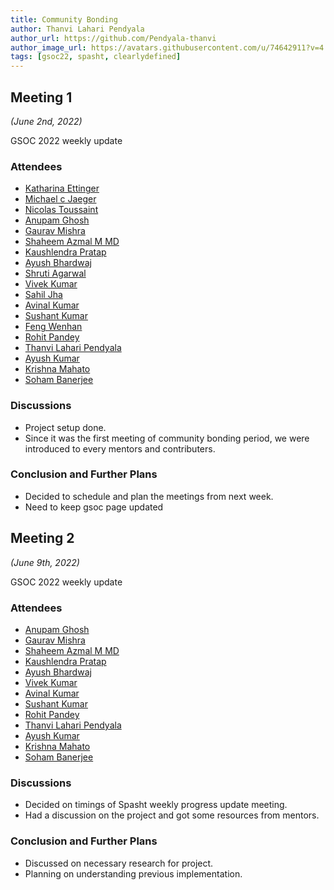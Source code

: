 ```yaml
---
title: Community Bonding
author: Thanvi Lahari Pendyala
author_url: https://github.com/Pendyala-thanvi
author_image_url: https://avatars.githubusercontent.com/u/74642911?v=4
tags: [gsoc22, spasht, clearlydefined]
---
```


<!--
SPDX-License-Identifier: CC-BY-SA-4.0

SPDX-FileCopyrightText: 2022 Thanvi Lahari Pendyala <@gmail.com>
-->

## Meeting 1
*(June 2nd, 2022)*

GSOC 2022 weekly update

<!--truncate-->

### Attendees

- [Katharina Ettinger](https://github.com)
- [Michael c Jaeger](https://github.com/mcjaeger)
- [Nicolas Toussaint](https://github.com/NicolasToussaint)
- [Anupam Ghosh](https://github.com/ag4ums)
- [Gaurav Mishra](https://github.com/GMishx)
- [Shaheem Azmal M MD](https://github.com/shaheemazmalmmd)
- [Kaushlendra Pratap](https://github.com/Kaushl2208)
- [Ayush Bhardwaj](https://github.com/hastagAB)
- [Shruti Agarwal](https://github.com/Shruti3004)
- [Vivek Kumar](https://github.com/viv9k)
- [Sahil Jha](https://github.com/sjha2048)
- [Avinal Kumar](https://github.com/avinal)
- [Sushant Kumar](https://github.com/its-sushant)
- [Feng Wenhan](https://github.com/fwhdzh)
- [Rohit Pandey](https://github.com/rohitpandey49)
- [Thanvi Lahari Pendyala](https://github.com/Pendyala-thanvi)
- [Ayush Kumar](https://github.com/Ayush7614)
- [Krishna Mahato](https://github.com/krishna9304)
- [Soham Banerjee](https://github.com/soham4abc)

### Discussions

- Project setup done. 
- Since it was the first meeting of community bonding period, we were introduced to every mentors and contributers.

### Conclusion and Further Plans

- Decided to schedule and plan the meetings from next week.
- Need to keep gsoc page updated


## Meeting 2
*(June 9th, 2022)*

GSOC 2022 weekly update

<!--truncate-->

### Attendees

- [Anupam Ghosh](https://github.com/ag4ums)
- [Gaurav Mishra](https://github.com/GMishx)
- [Shaheem Azmal M MD](https://github.com/shaheemazmalmmd)
- [Kaushlendra Pratap](https://github.com/Kaushl2208)
- [Ayush Bhardwaj](https://github.com/hastagAB)
- [Vivek Kumar](https://github.com/viv9k)
- [Avinal Kumar](https://github.com/avinal)
- [Sushant Kumar](https://github.com/its-sushant)
- [Rohit Pandey](https://github.com/rohitpandey49)
- [Thanvi Lahari Pendyala](https://github.com/Pendyala-thanvi)
- [Ayush Kumar](https://github.com/Ayush7614)
- [Krishna Mahato](https://github.com/krishna9304)
- [Soham Banerjee](https://github.com/soham4abc)

### Discussions
- Decided on timings of Spasht weekly progress update meeting.
- Had a discussion on the project and got some resources from mentors.

### Conclusion and Further Plans
- Discussed on necessary research for project.
- Planning on understanding previous implementation.
